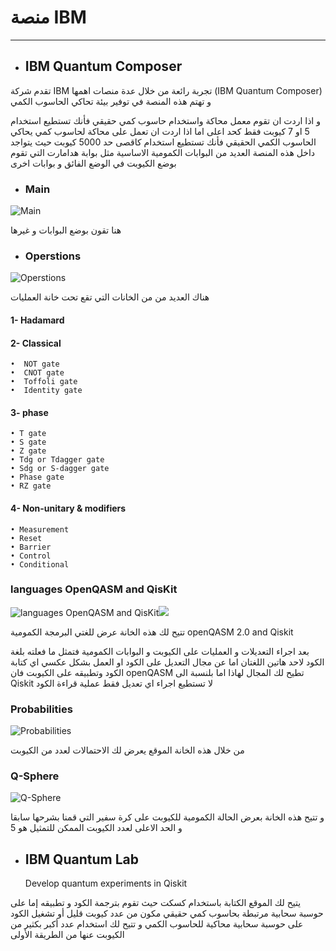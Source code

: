 # منصة IBM
---
 
- ## IBM Quantum Composer

تقدم شركة IBM تجربة رائعة من خلال عدة منصات اهمها (IBM Quantum Composer) و تهتم هذه المنصة في توفير بيئة تحاكي الحاسوب الكمي 

و اذا اردت ان تقوم معمل محاكة واستخدام حاسوب كمي حقيقي فأنك تستطيع استخدام 5 او 7  كيوبت فقط كحد اعلى 
اما اذا اردت ان تعمل على محاكة لحاسوب كمي يحاكي الحاسوب الكمي الحقيقي فأنك تستطيع استخدام كاقصى حد 5000 كيوبت 
حيث يتواجد داخل هذه المنصة العديد من البوابات الكمومية الاساسية مثل بوابة هدامارت التي تقوم بوضع الكيوبت في الوضع الفائق و بوابات اخرى 



- ### Main 

![Main](~/images/IBM_main.png)

هنا تقون بوضع البوابات و غيرها 


- ### Operstions

![Operstions](~/images/IBM_Operations.png)

هناك العديد من من الخانات التي تقع تحت خانة العمليات 


#### 1- Hadamard 

#### 2- Classical

    •  NOT gate
    •  CNOT gate
    •  Toffoli gate
    •  Identity gate


#### 3- phase 

    • T gate
    • S gate
    • Z gate
    • Tdg or Tdagger gate 
    • Sdg or S-dagger gate
    • Phase gate
    • RZ gate

#### 4- Non-unitary & modifiers 

    • Measurement 
    • Reset 
    • Barrier 
    • Control 
    • Conditional



 



### languages  OpenQASM and QisKit


![languages  OpenQASM and QisKit](~/images/IBM_languages_OpenQASM2.png)![](~/images/IBM_languages_QisKit2.png)



تتيح لك هذه الخانة عرض للغتي البرمجة الكمومية 
openQASM 2.0
and 
Qiskit

بعد اجراء التعديلات و العمليات على الكيوبت و البوابات الكمومية فتمثل ما فعلته بلغة الكود لاحد هاتين اللغتان 
اما عن مجال التعديل على الكود او العمل بشكل عكسي اي كتابة الكود وتطبيقه على الكيوبت فان  openQASM تطيح لك المجال لهاذا اما بلنسبة الى Qiskit لا تستطيع اجراء اي تعديل فقط عملية قراءة الكود 

### Probabilities


![Probabilities](~/images/IBM_Probabilities.png)

من خلال هذه الخانة الموقع يعرض لك الاحتمالات لعدد من الكيوبت 



### Q-Sphere

![Q-Sphere](~/images/IBM_Q-Sphere.png)



و تتيح هذه الخانة بعرض الحالة الكمومية للكيوبت على كرة سفير التي قمنا بشرحها سابقا و الحد الاعلى لعدد الكيوبت الممكن للتمثيل هو 5



 - ## IBM Quantum Lab

   Develop quantum experiments in
   Qiskit 

 يتيح لك الموقع الكتابة باستخدام كسكت حيث تقوم بترجمة الكود و تطبيقه إما على حوسبة سحابية مرتبطة بحاسوب كمي حقيقي مكون من عدد كيوبت قليل أو تشغيل الكود على حوسبة سحابية محاكية للحاسوب الكمي و تتيح لك استخدام عدد أكبر بكثير من الكيوبت عنها من الطريقة الأولى 
